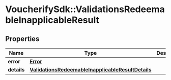 # VoucherifySdk::ValidationsRedeemableInapplicableResult

## Properties

| Name | Type | Description | Notes |
| ---- | ---- | ----------- | ----- |
| **error** | [**Error**](Error.md) |  | [optional] |
| **details** | [**ValidationsRedeemableInapplicableResultDetails**](ValidationsRedeemableInapplicableResultDetails.md) |  | [optional] |

